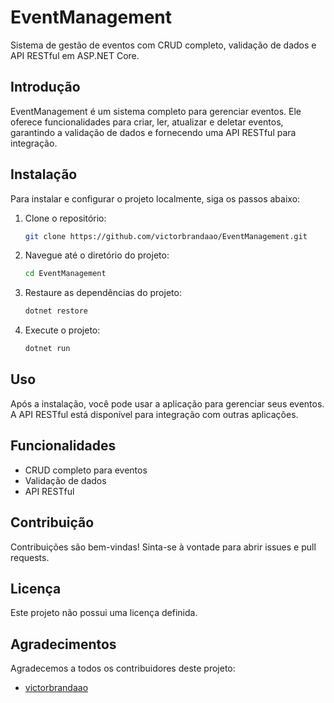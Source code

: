 # EventManagement

Sistema de gestão de eventos com CRUD completo, validação de dados e API RESTful em ASP.NET Core.

## Introdução

EventManagement é um sistema completo para gerenciar eventos. Ele oferece funcionalidades para criar, ler, atualizar e deletar eventos, garantindo a validação de dados e fornecendo uma API RESTful para integração.

## Instalação

Para instalar e configurar o projeto localmente, siga os passos abaixo:

1. Clone o repositório:
    ```bash
    git clone https://github.com/victorbrandaao/EventManagement.git
    ```
2. Navegue até o diretório do projeto:
    ```bash
    cd EventManagement
    ```
3. Restaure as dependências do projeto:
    ```bash
    dotnet restore
    ```
4. Execute o projeto:
    ```bash
    dotnet run
    ```

## Uso

Após a instalação, você pode usar a aplicação para gerenciar seus eventos. A API RESTful está disponível para integração com outras aplicações.

## Funcionalidades

- CRUD completo para eventos
- Validação de dados
- API RESTful

## Contribuição

Contribuições são bem-vindas! Sinta-se à vontade para abrir issues e pull requests.

## Licença

Este projeto não possui uma licença definida.

## Agradecimentos

Agradecemos a todos os contribuidores deste projeto:
- [victorbrandaao](https://github.com/victorbrandaao)
